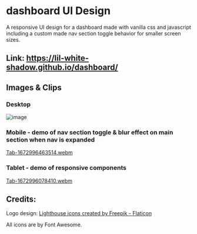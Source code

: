 # dashboard UI Design

A responsive UI design for a dashboard made with vanilla css and javascript including a custom made nav section toggle behavior for smaller screen sizes.

## Link: https://lil-white-shadow.github.io/dashboard/

## Images & Clips

### Desktop

![image](https://user-images.githubusercontent.com/96262157/210967660-cde52070-2414-4203-8bad-4d45560316b2.png)

### Mobile - demo of nav section toggle & blur effect on main section when nav is expanded

[Tab-1672996463514.webm](https://user-images.githubusercontent.com/96262157/210969933-4c930d8c-3f93-42e3-8e1c-3990d4244f60.webm)

### Tablet - demo of responsive components

[Tab-1672996078410.webm](https://user-images.githubusercontent.com/96262157/210968849-75240218-0289-4f38-a88a-4a1b5a0088fe.webm)

## Credits:
Logo design: <a href="https://www.flaticon.com/free-icons/lighthouse" title="lighthouse icons">Lighthouse icons created by Freepik - Flaticon</a>

All icons are by Font Awesome.
